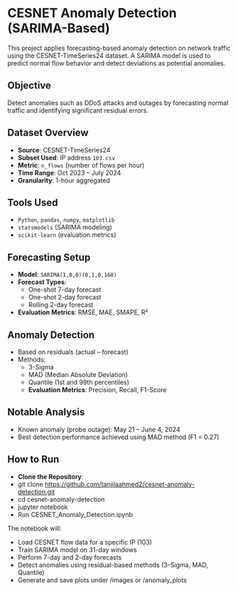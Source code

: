 # CESNET Anomaly Detection (SARIMA-Based)

This project applies forecasting-based anomaly detection on network traffic using the CESNET-TimeSeries24 dataset. A SARIMA model is used to predict normal flow behavior and detect deviations as potential anomalies.

## Objective

Detect anomalies such as DDoS attacks and outages by forecasting normal traffic and identifying significant residual errors.

## Dataset Overview

- **Source**: CESNET-TimeSeries24
- **Subset Used**: IP address `103.csv`
- **Metric**: `n_flows` (number of flows per hour)
- **Time Range**: Oct 2023 – July 2024
- **Granularity**: 1-hour aggregated

## Tools Used

- `Python`, `pandas`, `numpy`, `matplotlib`
- `statsmodels` (SARIMA modeling)
- `scikit-learn` (evaluation metrics)

## Forecasting Setup

- **Model**: `SARIMA(1,0,0)(0,1,0,168)`
- **Forecast Types**:
  - One-shot 7-day forecast
  - One-shot 2-day forecast
  - Rolling 2-day forecast
- **Evaluation Metrics**: RMSE, MAE, SMAPE, R²


## Anomaly Detection

- Based on residuals (actual – forecast)
- Methods:
  - 3-Sigma
  - MAD (Median Absolute Deviation)
  - Quantile (1st and 99th percentiles)
  - **Evaluation Metrics**: Precision, Recall, F1-Score


## Notable Analysis

- Known anomaly (probe outage): May 21 – June 4, 2024
- Best detection performance achieved using MAD method (F1 = 0.27)

  
## How to Run
- **Clone the Repository**:
- git clone https://github.com/tanjilaahmed2/cesnet-anomaly-detection.git
- cd cesnet-anomaly-detection
- jupyter notebook
- Run CESNET_Anomaly_Detection.ipynb
  
The notebook will:

- Load CESNET flow data for a specific IP (103)
- Train SARIMA model on 31-day windows
- Perform 7-day and 2-day forecasts
- Detect anomalies using residual-based methods (3-Sigma, MAD, Quantile)
- Generate and save plots under /images or /anomaly_plots
